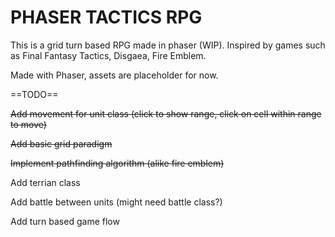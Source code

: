 # PHASER TACTICS RPG
This is a grid turn based RPG made in phaser (WIP). Inspired by games such as Final Fantasy Tactics, Disgaea, Fire Emblem.

Made with Phaser, assets are placeholder for now. 



==TODO==

~~Add movement for unit class (click to show range, click on cell within range to move)~~

~~Add basic grid paradigm~~

~~Implement pathfinding algorithm (alike fire emblem)~~

Add terrian class

Add battle between units (might need battle class?)

Add turn based game flow

